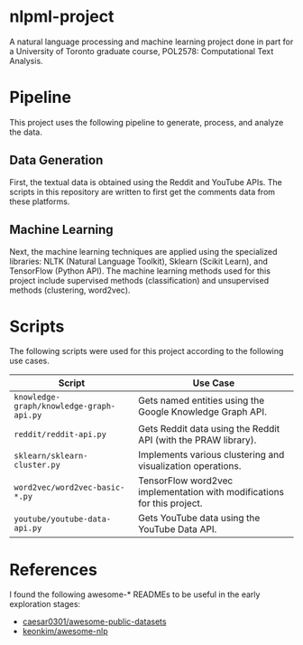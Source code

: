 # nlpml-project

A natural language processing and machine learning project done in part for a University of Toronto graduate course, POL2578: Computational Text Analysis.

# Pipeline

This project uses the following pipeline to generate, process, and analyze the data.

## Data Generation

First, the textual data is obtained using the Reddit and YouTube APIs.
The scripts in this repository are written to first get the comments data from these platforms.

## Machine Learning

Next, the machine learning techniques are applied using the specialized libraries: NLTK (Natural Language Toolkit), Sklearn (Scikit Learn), and TensorFlow (Python API). 
The machine learning methods used for this project include supervised methods (classification) and unsupervised methods (clustering, word2vec).

# Scripts

The following scripts were used for this project according to the following use cases.

Script | Use Case
--- | ---
`knowledge-graph/knowledge-graph-api.py` | Gets named entities using the Google Knowledge Graph API.
`reddit/reddit-api.py` | Gets Reddit data using the Reddit API (with the PRAW library).
`sklearn/sklearn-cluster.py` | Implements various clustering and visualization operations.
`word2vec/word2vec-basic-*.py` | TensorFlow word2vec implementation with modifications for this project.
`youtube/youtube-data-api.py` | Gets YouTube data using the YouTube Data API.



# References

I found the following awesome-* READMEs to be useful in the early exploration stages:

- [caesar0301/awesome-public-datasets](https://github.com/caesar0301/awesome-public-datasets)
- [keonkim/awesome-nlp](https://github.com/keonkim/awesome-nlp)




